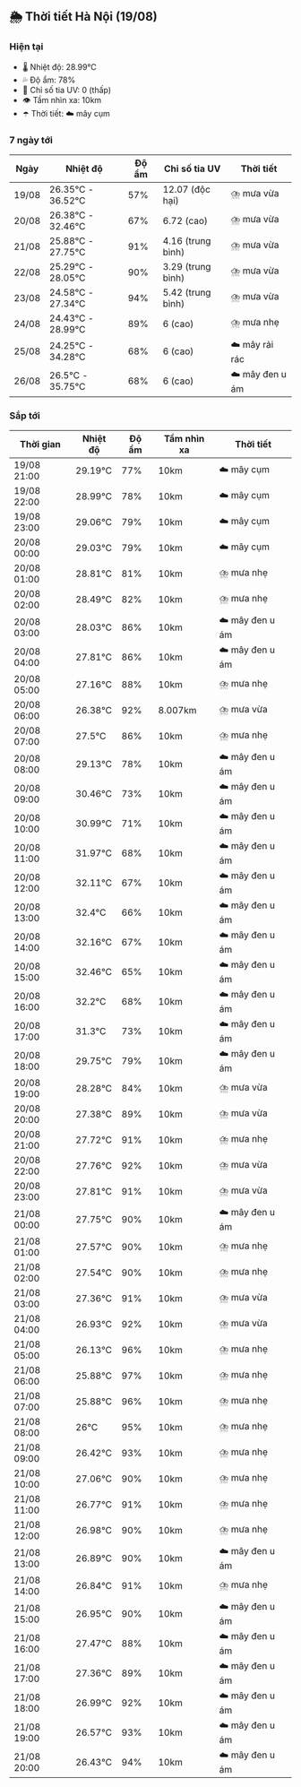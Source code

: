 ## 🌦️ Thời tiết Hà Nội (19/08)

### Hiện tại

- 🌡️ Nhiệt độ: 28.99℃
- 💦 Độ ẩm: 78%
- 🌟 Chỉ số tia UV: 0 (thấp)
- 👁️ Tầm nhìn xa: 10km
- ☂️ Thời tiết: ☁️ mây cụm

### 7 ngày tới

| Ngày | Nhiệt độ | Độ ẩm | Chỉ số tia UV | Thời tiết |
| --- | --- | --- | --- | --- |
| 19/08 | 26.35℃ - 36.52℃ | 57% | 12.07 (độc hại) | ⛈️ mưa vừa |
| 20/08 | 26.38℃ - 32.46℃ | 67% | 6.72 (cao) | ⛈️ mưa vừa |
| 21/08 | 25.88℃ - 27.75℃ | 91% | 4.16 (trung bình) | ⛈️ mưa vừa |
| 22/08 | 25.29℃ - 28.05℃ | 90% | 3.29 (trung bình) | ⛈️ mưa vừa |
| 23/08 | 24.58℃ - 27.34℃ | 94% | 5.42 (trung bình) | ⛈️ mưa vừa |
| 24/08 | 24.43℃ - 28.99℃ | 89% | 6 (cao) | ⛈️ mưa nhẹ |
| 25/08 | 24.25℃ - 34.28℃ | 68% | 6 (cao) | ☁️ mây rải rác |
| 26/08 | 26.5℃ - 35.75℃ | 68% | 6 (cao) | ☁️ mây đen u ám |

### Sắp tới

| Thời gian | Nhiệt độ | Độ ẩm | Tầm nhìn xa | Thời tiết |
| --- | --- | --- | --- | --- |
| 19/08 21:00 | 29.19℃ | 77% | 10km | ☁️ mây cụm |
| 19/08 22:00 | 28.99℃ | 78% | 10km | ☁️ mây cụm |
| 19/08 23:00 | 29.06℃ | 79% | 10km | ☁️ mây cụm |
| 20/08 00:00 | 29.03℃ | 79% | 10km | ☁️ mây cụm |
| 20/08 01:00 | 28.81℃ | 81% | 10km | ⛈️ mưa nhẹ |
| 20/08 02:00 | 28.49℃ | 82% | 10km | ⛈️ mưa nhẹ |
| 20/08 03:00 | 28.03℃ | 86% | 10km | ☁️ mây đen u ám |
| 20/08 04:00 | 27.81℃ | 86% | 10km | ☁️ mây đen u ám |
| 20/08 05:00 | 27.16℃ | 88% | 10km | ⛈️ mưa nhẹ |
| 20/08 06:00 | 26.38℃ | 92% | 8.007km | ⛈️ mưa vừa |
| 20/08 07:00 | 27.5℃ | 86% | 10km | ⛈️ mưa nhẹ |
| 20/08 08:00 | 29.13℃ | 78% | 10km | ☁️ mây đen u ám |
| 20/08 09:00 | 30.46℃ | 73% | 10km | ☁️ mây đen u ám |
| 20/08 10:00 | 30.99℃ | 71% | 10km | ☁️ mây đen u ám |
| 20/08 11:00 | 31.97℃ | 68% | 10km | ☁️ mây đen u ám |
| 20/08 12:00 | 32.11℃ | 67% | 10km | ☁️ mây đen u ám |
| 20/08 13:00 | 32.4℃ | 66% | 10km | ☁️ mây đen u ám |
| 20/08 14:00 | 32.16℃ | 67% | 10km | ☁️ mây đen u ám |
| 20/08 15:00 | 32.46℃ | 65% | 10km | ☁️ mây đen u ám |
| 20/08 16:00 | 32.2℃ | 68% | 10km | ☁️ mây đen u ám |
| 20/08 17:00 | 31.3℃ | 73% | 10km | ☁️ mây đen u ám |
| 20/08 18:00 | 29.75℃ | 79% | 10km | ☁️ mây đen u ám |
| 20/08 19:00 | 28.28℃ | 84% | 10km | ⛈️ mưa vừa |
| 20/08 20:00 | 27.38℃ | 89% | 10km | ⛈️ mưa vừa |
| 20/08 21:00 | 27.72℃ | 91% | 10km | ⛈️ mưa nhẹ |
| 20/08 22:00 | 27.76℃ | 92% | 10km | ⛈️ mưa vừa |
| 20/08 23:00 | 27.81℃ | 91% | 10km | ⛈️ mưa vừa |
| 21/08 00:00 | 27.75℃ | 90% | 10km | ☁️ mây đen u ám |
| 21/08 01:00 | 27.57℃ | 90% | 10km | ⛈️ mưa nhẹ |
| 21/08 02:00 | 27.54℃ | 90% | 10km | ⛈️ mưa nhẹ |
| 21/08 03:00 | 27.36℃ | 91% | 10km | ⛈️ mưa vừa |
| 21/08 04:00 | 26.93℃ | 92% | 10km | ⛈️ mưa vừa |
| 21/08 05:00 | 26.13℃ | 96% | 10km | ⛈️ mưa nhẹ |
| 21/08 06:00 | 25.88℃ | 97% | 10km | ⛈️ mưa nhẹ |
| 21/08 07:00 | 25.88℃ | 96% | 10km | ⛈️ mưa nhẹ |
| 21/08 08:00 | 26℃ | 95% | 10km | ⛈️ mưa nhẹ |
| 21/08 09:00 | 26.42℃ | 93% | 10km | ⛈️ mưa nhẹ |
| 21/08 10:00 | 27.06℃ | 90% | 10km | ⛈️ mưa nhẹ |
| 21/08 11:00 | 26.77℃ | 91% | 10km | ⛈️ mưa nhẹ |
| 21/08 12:00 | 26.98℃ | 90% | 10km | ⛈️ mưa nhẹ |
| 21/08 13:00 | 26.89℃ | 90% | 10km | ☁️ mây đen u ám |
| 21/08 14:00 | 26.84℃ | 91% | 10km | ⛈️ mưa nhẹ |
| 21/08 15:00 | 26.95℃ | 90% | 10km | ☁️ mây đen u ám |
| 21/08 16:00 | 27.47℃ | 88% | 10km | ☁️ mây đen u ám |
| 21/08 17:00 | 27.36℃ | 89% | 10km | ☁️ mây đen u ám |
| 21/08 18:00 | 26.99℃ | 92% | 10km | ☁️ mây đen u ám |
| 21/08 19:00 | 26.57℃ | 93% | 10km | ☁️ mây đen u ám |
| 21/08 20:00 | 26.43℃ | 94% | 10km | ☁️ mây đen u ám |
